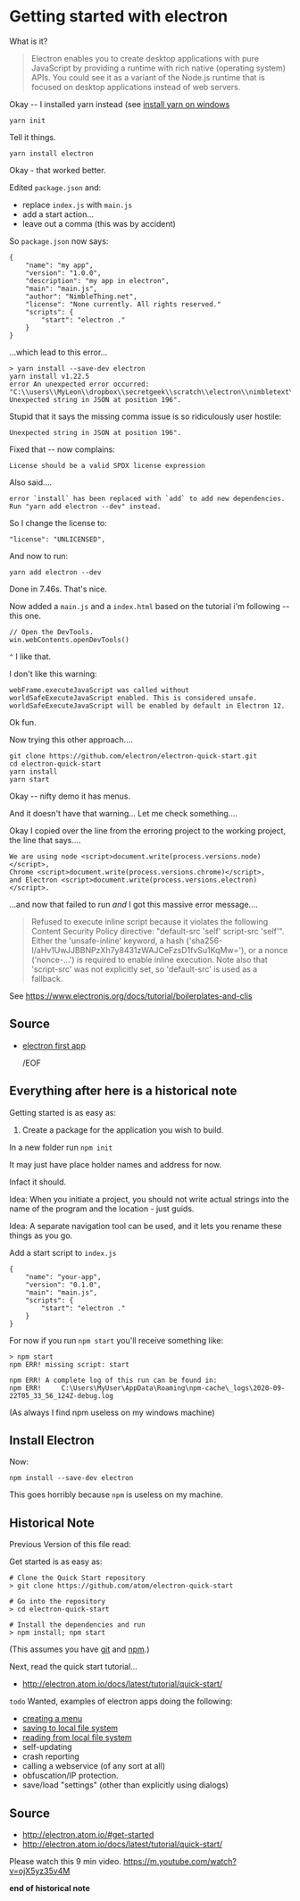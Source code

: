 ﻿# Getting started with electron

What is it?

> Electron enables you to create desktop applications with pure JavaScript by providing a runtime with rich native (operating system) APIs. You could see it as a variant of the Node.js runtime that is focused on desktop applications instead of web servers.

Okay -- I installed yarn instead (see [install yarn on windows](../yarn/install-yarn-on-windows-2020.md)

	yarn init

Tell it things.

	yarn install electron

Okay - that worked better.

Edited `package.json` and:

- replace `index.js` with `main.js`
- add a start action...
- leave out a comma (this was by accident)

So `package.json` now says:

	{
		"name": "my app",
		"version": "1.0.0",
		"description": "my app in electron",
		"main": "main.js",
		"author": "NimbleThing.net",
		"license": "None currently. All rights reserved."
		"scripts": {
			"start": "electron ."
		}
	}

...which lead to this error...

	> yarn install --save-dev electron
	yarn install v1.22.5
	error An unexpected error occurred: "C:\\users\\MyLeon\\dropbox\\secretgeek\\scratch\\electron\\nimbletext\\package.json: Unexpected string in JSON at position 196".

Stupid that it says the missing comma issue is so ridiculously user hostile:

	Unexpected string in JSON at position 196".

Fixed that -- now complains:

	License should be a valid SPDX license expression

Also said....

	error `install` has been replaced with `add` to add new dependencies. Run "yarn add electron --dev" instead.

So I change the license to:

	"license": "UNLICENSED",

And now to run:

	yarn add electron --dev

Done in 7.46s. That's nice.

Now added a `main.js` and a `index.html` based on the tutorial i'm following -- this one.

	// Open the DevTools.
	win.webContents.openDevTools()

`^` I like that.

I don't like this warning:

	webFrame.executeJavaScript was called without worldSafeExecuteJavaScript enabled. This is considered unsafe. worldSafeExecuteJavaScript will be enabled by default in Electron 12.

Ok fun.

Now trying this other approach....

	git clone https://github.com/electron/electron-quick-start.git
	cd electron-quick-start
	yarn install
	yarn start

Okay -- nifty demo it has menus.

And it doesn't have that warning... Let me check something....

Okay I copied over the line from the erroring project to the working project, the line that says....

	We are using node <script>document.write(process.versions.node)</script>,
	Chrome <script>document.write(process.versions.chrome)</script>,
	and Electron <script>document.write(process.versions.electron)</script>.

...and now that failed to run *and* I got this massive error message....

> Refused to execute inline script because it violates the following Content Security Policy directive: "default-src 'self' script-src 'self'". Either the 'unsafe-inline' keyword, a hash ('sha256-I/aHv1UwJJBBNPzXh7y8431zWAJCeFzsD1fvSu1KqMw='), or a nonce ('nonce-...') is required to enable inline execution. Note also that 'script-src' was not explicitly set, so 'default-src' is used as a fallback.

See https://www.electronjs.org/docs/tutorial/boilerplates-and-clis

## Source

- [electron first app](https://www.electronjs.org/docs/tutorial/first-app)

	/EOF

## Everything after here is a historical note

Getting started is as easy as:

1. Create a package for the application you wish to build.

In a new folder run `npm init`

It may just have place holder names and address for now.

Infact it should.

Idea: When you initiate a project, you should not write actual strings into the name of the program and the location - just guids.

Idea: A separate navigation tool can be used, and it lets you rename these things as you go.

Add a start script to `index.js`

	{
		"name": "your-app",
		"version": "0.1.0",
		"main": "main.js",
		"scripts": {
			"start": "electron ."
		}
	}

For now if you run `npm start` you'll receive something like:

	> npm start
	npm ERR! missing script: start

	npm ERR! A complete log of this run can be found in:
	npm ERR!     C:\Users\MyUser\AppData\Roaming\npm-cache\_logs\2020-09-22T05_33_56_124Z-debug.log

(As always I find npm useless on my windows machine)

## Install Electron

Now:

	npm install --save-dev electron

This goes horribly because `npm` is useless on my machine.

## Historical Note

Previous Version of this file read:

Get started is as easy as:

	# Clone the Quick Start repository
	> git clone https://github.com/atom/electron-quick-start

	# Go into the repository
	> cd electron-quick-start

	# Install the dependencies and run
	> npm install; npm start

(This assumes you have [git](../git/01_summary.md) and [npm](../npm/01_summary.md).)

Next, read the quick start tutorial...

 - http://electron.atom.io/docs/latest/tutorial/quick-start/

`todo` Wanted, examples of electron apps doing the following:

 - [creating a menu](https://github.com/atom/electron/blob/master/docs/api/menu.md)
 - [saving to local file system](save_to_file.md)
 - [reading from local file system](save_to_file.md)
 - self-updating
 - crash reporting
 - calling a webservice (of any sort at all)
 - obfuscation/IP protection.
 - save/load "settings" (other than explicitly using dialogs)

## Source

 - http://electron.atom.io/#get-started
 - http://electron.atom.io/docs/latest/tutorial/quick-start/

Please watch this 9 min video. https://m.youtube.com/watch?v=ojX5yz35v4M

**end of historical note**
